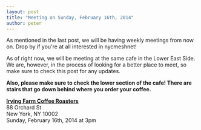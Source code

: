 ```yaml
---
layout: post
title: "Meeting on Sunday, February 16th, 2014"
author: peter
---
```


As mentioned in the last post, we will be having weekly meetings from now on. Drop by if you're at all interested in nycmeshnet!

As of right now, we will be meeting at the same cafe in the Lower East Side. We are, however, in the process of looking for a better place to meet,
so make sure to check this post for any updates.

__Also, please make sure to check the lower section of the cafe! There are stairs that go down behind where you order your coffee.__


__[Irving Farm Coffee Roasters](https://www.google.com/maps/place/Irving+Farm+Coffee+Roasters/@40.7179886,-73.9902479,17z/data=!3m1!4b1!4m2!3m1!1s0x89c259873f0067c1:0x5aede67045aa029f)__<br>
88 Orchard St<br>
New York, NY 10002<br>
Sunday, February 16th, 2014 at 3pm
